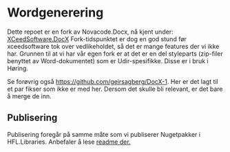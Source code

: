 # Wordgenerering

Dette repoet er en fork av Novacode.Docx, nå kjent under: [XCeedSoftware.DocX](https://github.com/xceedsoftware/DocX)
Fork-tidspunktet er dog en god stund før xceedsoftware tok over vedlikeholdet, så det er mange features der vi ikke har.
Grunnen til at vi har vår egen fork er at det er en del styleparts (zip-filer benyttet av Word-dokumentet) som er Udir-spesifikke. Disse er i bruk i Høring.

Se forøvrig også https://github.com/geirsagberg/DocX-1. Her er det lagt til et par fikser som ikke er med her. Dersom det skulle bli relevant, er det bare å merge de inn.

## Publisering

Publisering foregår på samme måte som vi publiserer Nugetpakker i HFL.Libraries. Anbefaler å lese [readme der.](https://github.com/Utdanningsdirektoratet/HFL.Libraries/blob/master/README.md)
